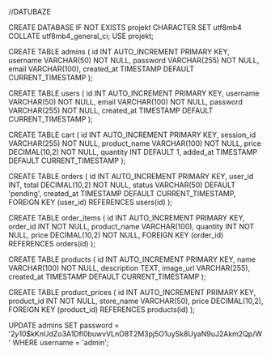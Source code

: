 //DATUBAZE 

CREATE DATABASE IF NOT EXISTS projekt CHARACTER SET utf8mb4 COLLATE utf8mb4_general_ci;
USE projekt;


CREATE TABLE admins (
    id INT AUTO_INCREMENT PRIMARY KEY,
    username VARCHAR(50) NOT NULL,
    password VARCHAR(255) NOT NULL,
    email VARCHAR(100),
    created_at TIMESTAMP DEFAULT CURRENT_TIMESTAMP
);


CREATE TABLE users (
    id INT AUTO_INCREMENT PRIMARY KEY,
    username VARCHAR(50) NOT NULL,
    email VARCHAR(100) NOT NULL,
    password VARCHAR(255) NOT NULL,
    created_at TIMESTAMP DEFAULT CURRENT_TIMESTAMP
);

CREATE TABLE cart (
    id INT AUTO_INCREMENT PRIMARY KEY,
    session_id VARCHAR(255) NOT NULL,
    product_name VARCHAR(100) NOT NULL,
    price DECIMAL(10,2) NOT NULL,
    quantity INT DEFAULT 1,
    added_at TIMESTAMP DEFAULT CURRENT_TIMESTAMP
);


CREATE TABLE orders (
    id INT AUTO_INCREMENT PRIMARY KEY,
    user_id INT,
    total DECIMAL(10,2) NOT NULL,
    status VARCHAR(50) DEFAULT 'pending',
    created_at TIMESTAMP DEFAULT CURRENT_TIMESTAMP,
    FOREIGN KEY (user_id) REFERENCES users(id)
);

CREATE TABLE order_items (
    id INT AUTO_INCREMENT PRIMARY KEY,
    order_id INT NOT NULL,
    product_name VARCHAR(100),
    quantity INT NOT NULL,
    price DECIMAL(10,2) NOT NULL,
    FOREIGN KEY (order_id) REFERENCES orders(id)
);


CREATE TABLE products (
    id INT AUTO_INCREMENT PRIMARY KEY,
    name VARCHAR(100) NOT NULL,
    description TEXT,
    image_url VARCHAR(255),
    created_at TIMESTAMP DEFAULT CURRENT_TIMESTAMP
);

CREATE TABLE product_prices (
    id INT AUTO_INCREMENT PRIMARY KEY,
    product_id INT NOT NULL,
    store_name VARCHAR(50),
    price DECIMAL(10,2),
    FOREIGN KEY (product_id) REFERENCES products(id)
);


UPDATE admins 
SET password = '$2y$10$kKnUdZo3A1Dfl0buwvVLnO8T2M3pj5O1uySk8UyaN9uJ2Akm2Qp/W'
WHERE username = 'admin';
